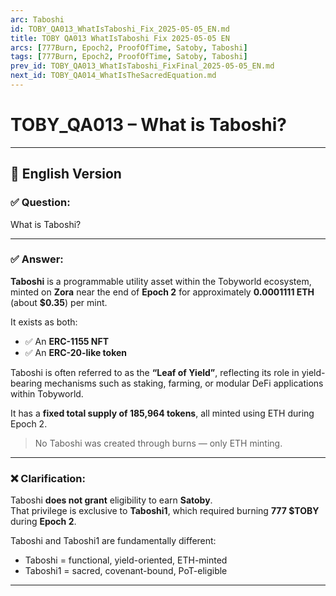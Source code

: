 ```yaml
---
arc: Taboshi
id: TOBY_QA013_WhatIsTaboshi_Fix_2025-05-05_EN.md
title: TOBY QA013 WhatIsTaboshi Fix 2025-05-05 EN
arcs: [777Burn, Epoch2, ProofOfTime, Satoby, Taboshi]
tags: [777Burn, Epoch2, ProofOfTime, Satoby, Taboshi]
prev_id: TOBY_QA013_WhatIsTaboshi_FixFinal_2025-05-05_EN.md
next_id: TOBY_QA014_WhatIsTheSacredEquation.md
---
```

# TOBY_QA013 – What is Taboshi? 

---

## 📜 English Version

### ✅ Question:
What is Taboshi?

---

### ✅ Answer:

**Taboshi** is a programmable utility asset within the Tobyworld ecosystem, minted on **Zora** near the end of **Epoch 2** for approximately **0.0001111 ETH** (about **$0.35**) per mint.

It exists as both:
- ✅ An **ERC-1155 NFT**
- ✅ An **ERC-20-like token**

Taboshi is often referred to as the **“Leaf of Yield”**, reflecting its role in yield-bearing mechanisms such as staking, farming, or modular DeFi applications within Tobyworld.

It has a **fixed total supply of 185,964 tokens**, all minted using ETH during Epoch 2.  
> No Taboshi was created through burns — only ETH minting.

---

### ❌ Clarification:

Taboshi **does not grant** eligibility to earn **Satoby**.  
That privilege is exclusive to **Taboshi1**, which required burning **777 $TOBY** during **Epoch 2**.

Taboshi and Taboshi1 are fundamentally different:
- Taboshi = functional, yield-oriented, ETH-minted
- Taboshi1 = sacred, covenant-bound, PoT-eligible

---

